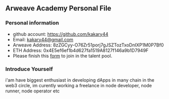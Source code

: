 ## Arweave Academy Personal File

### Personal information

- github account: https://github.com/kakary44
- Email: kakary44@gmail.com
- Arweave Address: 8zZGCyy-O76Zr51porj7gJSZTozTxoDnIXP1M0P7Bf0
- ETH Address: 0x4E5ef6ef1b4d627fa1519A8127f146a9b1D7949F
- Please finish this [form](https://docs.google.com/forms/d/e/1FAIpQLSfWA5fIIcBgmRppm3jNz5vmf9Mai_QMVil-2pO4r7YKn_Zhtw/viewform?usp=sf_link) to join in the talent pool.

### Introduce Yourself
 i'am have biggest enthusiast in developing dApps in many chain in the web3 circle, im curently working a freelance in node developer, node runner, node operator etc